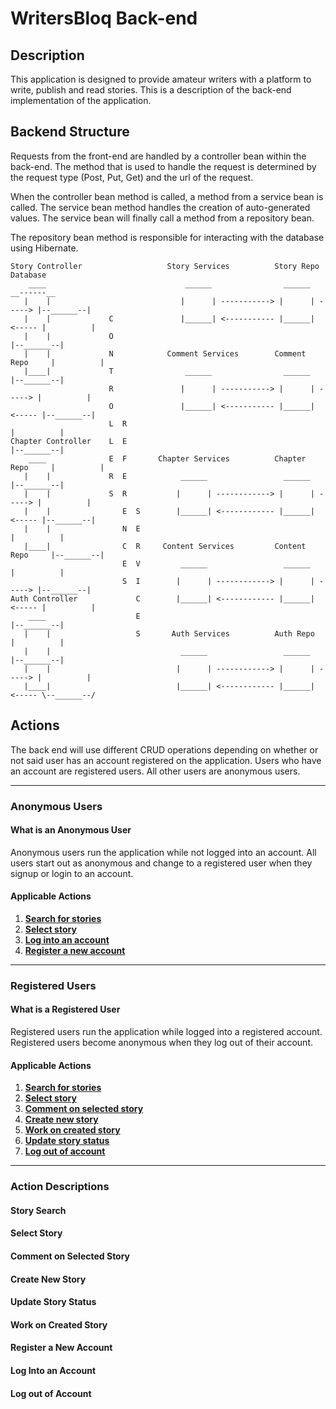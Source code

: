# WritersBloq Back-end
## Description
This application is designed to provide amateur writers with a platform to write, publish and read stories. This is a description of the back-end implementation of the application.
## Backend Structure
Requests from the front-end are handled by a controller bean within the back-end. The method that is used to handle the request is determined by the request type (Post, Put, Get) and the url of the request. 

When the controller bean method is called, a method from a service bean is called. The service bean method handles the creation of auto-generated values. The service bean will finally call a method from a repository bean.

The repository bean method is responsible for interacting with the database using Hibernate.

    Story Controller                   Story Services          Story Repo         Database
        ____                               ______                ______          __------__
       |    |                             |      | -----------> |      | -----> |--______--|
       |    |             C               |______| <----------- |______| <----- |          |
       |    |             O                                                     |--______--|
       |    |             N            Comment Services        Comment Repo     |          |
       |____|             T                ______                ______         |--______--|
                          R               |      | -----------> |      | -----> |          |
                          O               |______| <----------- |______| <----- |--______--|
                          L  R                                                  |          |
    Chapter Controller    L  E                                                  |--______--|
        ____              E  F       Chapter Services          Chapter Repo     |          |
       |    |             R  E            ______                 ______         |--______--|
       |    |             S  R           |      | ------------> |      | -----> |          |
       |    |                E  S        |______| <------------ |______| <----- |--______--|
       |    |                N  E                                               |          |
       |____|                C  R     Content Services         Content Repo     |--______--|
                             E  V         ______                 ______         |          |
                             S  I        |      | ------------> |      | -----> |--______--|
    Auth Controller             C        |______| <------------ |______| <----- |          |
        ____                    E                                               |--______--|
       |    |                   S       Auth Services          Auth Repo        |          |
       |    |                             ______                 ______         |--______--|
       |    |                            |      | ------------> |      | -----> |          |
       |____|                            |______| <------------ |______| <----- \--______--/ 
                                                                                 
## Actions
The back end will use different CRUD operations depending on whether or not said user has an account registered on the application. Users who have an account are registered users. All other users are anonymous users.

---
### Anonymous Users
#### What is an Anonymous User
Anonymous users run the application while not logged into an account. All users start out as anonymous and change to a registered user when they signup or login to an account.
#### Applicable Actions
1. **[Search for stories](#story-search)**
2. **[Select story](#select-story)**
3. **[Log into an account](#log-into-an-account)**
4. **[Register a new account](#register-a-new-account)**

---
### Registered Users
#### What is a Registered User
Registered users run the application while logged into a registered account. Registered users become anonymous when they log out of their account.
#### Applicable Actions
1. **[Search for stories](#story-search)**
2. **[Select story](#select-story)**
3. **[Comment on selected story](#comment-on-selected-story)**
4. **[Create new story](#create-new-story)**
5. **[Work on created story](#work-on-created-story)**
6. **[Update story status](#update-story-status)**
7. **[Log out of account](#log-out-of-account)**

---
### Action Descriptions
#### Story Search
#### Select Story
#### Comment on Selected Story
#### Create New Story
#### Update Story Status
#### Work on Created Story
#### Register a New Account
#### Log Into an Account
#### Log out of Account
